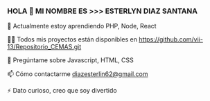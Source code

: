 ### HOLA 👋 MI NOMBRE ES >>> ESTERLYN DIAZ SANTANA 

🌱  Actualmente estoy aprendiendo PHP, Node, React

👨‍💻 Todos mis proyectos están disponibles en https://github.com/vii-13/Repositorio_CEMAS.git

💬 Pregúntame sobre Javascript, HTML, CSS

📫 Cómo contactarme diazesterlin62@gmail.com

⚡ Dato curioso, creo que soy divertido
<!--
**vii-13/vii-13** is a ✨ _special_ ✨ repository because its `README.md` (this file) appears on your GitHub profile.

Here are some ideas to get you started:

- 🔭 I’m currently working on ...
- 🌱 I’m currently learning ...
- 👯 I’m looking to collaborate on ...
- 🤔 I’m looking for help with ...
- 💬 Ask me about ...
- 📫 How to reach me: ...
- 😄 Pronouns: ...
- ⚡ Fun fact: ...
-->

